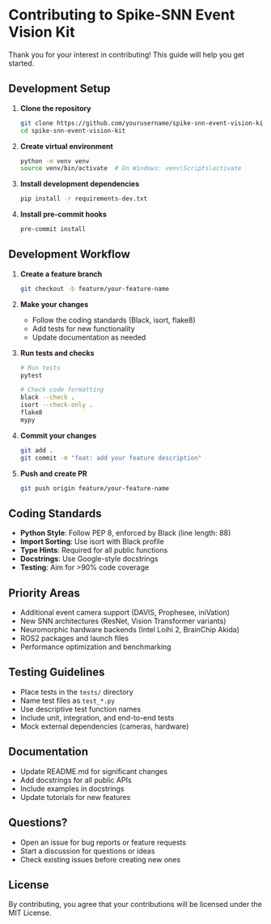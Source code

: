 # Contributing to Spike-SNN Event Vision Kit

Thank you for your interest in contributing! This guide will help you get started.

## Development Setup

1. **Clone the repository**
   ```bash
   git clone https://github.com/yourusername/spike-snn-event-vision-kit.git
   cd spike-snn-event-vision-kit
   ```

2. **Create virtual environment**
   ```bash
   python -m venv venv
   source venv/bin/activate  # On Windows: venv\Scripts\activate
   ```

3. **Install development dependencies**
   ```bash
   pip install -r requirements-dev.txt
   ```

4. **Install pre-commit hooks**
   ```bash
   pre-commit install
   ```

## Development Workflow

1. **Create a feature branch**
   ```bash
   git checkout -b feature/your-feature-name
   ```

2. **Make your changes**
   - Follow the coding standards (Black, isort, flake8)
   - Add tests for new functionality
   - Update documentation as needed

3. **Run tests and checks**
   ```bash
   # Run tests
   pytest
   
   # Check code formatting
   black --check .
   isort --check-only .
   flake8
   mypy
   ```

4. **Commit your changes**
   ```bash
   git add .
   git commit -m "feat: add your feature description"
   ```

5. **Push and create PR**
   ```bash
   git push origin feature/your-feature-name
   ```

## Coding Standards

- **Python Style**: Follow PEP 8, enforced by Black (line length: 88)
- **Import Sorting**: Use isort with Black profile
- **Type Hints**: Required for all public functions
- **Docstrings**: Use Google-style docstrings
- **Testing**: Aim for >90% code coverage

## Priority Areas

- Additional event camera support (DAVIS, Prophesee, iniVation)
- New SNN architectures (ResNet, Vision Transformer variants)
- Neuromorphic hardware backends (Intel Loihi 2, BrainChip Akida)
- ROS2 packages and launch files
- Performance optimization and benchmarking

## Testing Guidelines

- Place tests in the `tests/` directory
- Name test files as `test_*.py`
- Use descriptive test function names
- Include unit, integration, and end-to-end tests
- Mock external dependencies (cameras, hardware)

## Documentation

- Update README.md for significant changes
- Add docstrings for all public APIs
- Include examples in docstrings
- Update tutorials for new features

## Questions?

- Open an issue for bug reports or feature requests
- Start a discussion for questions or ideas
- Check existing issues before creating new ones

## License

By contributing, you agree that your contributions will be licensed under the MIT License.